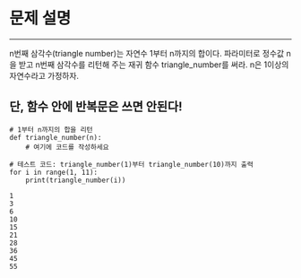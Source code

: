 # 문제 설명
---
n번째 삼각수(triangle number)는 자연수 1부터 n까지의 합이다.
파라미터로 정수값 n을 받고 n번째 삼각수를 리턴해 주는 재귀 함수 triangle_number를 써라.
n은 1이상의 자연수라고 가정하자.

단, 함수 안에 반복문은 쓰면 안된다!
---
```
# 1부터 n까지의 합을 리턴
def triangle_number(n):
    # 여기에 코드를 작성하세요

# 테스트 코드: triangle_number(1)부터 triangle_number(10)까지 출력
for i in range(1, 11):
    print(triangle_number(i))
```

```
1
3
6
10
15
21
28
36
45
55
```